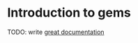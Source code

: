 # Introduction to gems

TODO: write [great documentation](http://jacobian.org/writing/what-to-write/)

